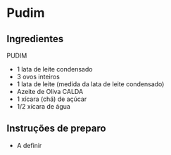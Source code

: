 # Pudim

## Ingredientes

PUDIM
* 1 lata de leite condensado
* 3 ovos inteiros
* 1 lata de leite (medida da lata de leite condensado)
* Azeite de Oliva
CALDA
* 1 xícara (chá) de açúcar
* 1/2 xícara de água

## Instruções de preparo

* A definir